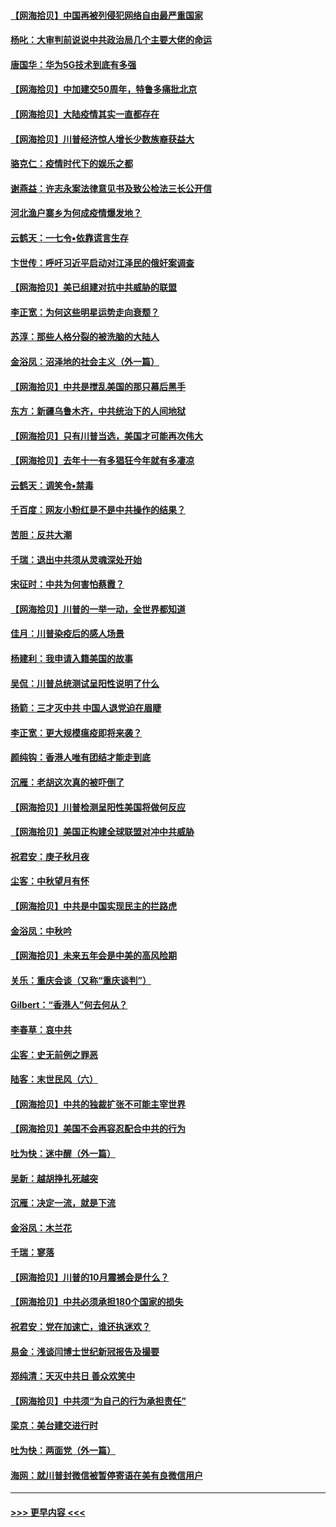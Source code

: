 #### [【网海拾贝】中国再被列侵犯网络自由最严重国家](../pages/nsc993/n12479643.md?t=10161802) 
#### [杨叱：大审判前说说中共政治局几个主要大佬的命运](../pages/nsc993/n12477527.md?t=10161802) 
#### [唐国华：华为5G技术到底有多强](../pages/nsc993/n12477483.md?t=10161802) 
#### [【网海拾贝】中加建交50周年，特鲁多痛批北京](../pages/nsc993/n12476892.md?t=10161802) 
#### [【网海拾贝】大陆疫情其实一直都存在](../pages/nsc993/n12473948.md?t=10161802) 
#### [【网海拾贝】川普经济惊人增长少数族裔获益大](../pages/nsc993/n12471565.md?t=10161802) 
#### [骆克仁：疫情时代下的娱乐之都](../pages/nsc993/n12471312.md?t=10161802) 
#### [谢燕益：许志永案法律意见书及致公检法三长公开信](../pages/nsc993/n12470870.md?t=10161802) 
#### [河北渔户寨乡为何成疫情爆发地？](../pages/nsc993/n12464936.md?t=10161802) 
#### [云鹤天：一七令▪依靠谎言生存](../pages/nsc993/n12470034.md?t=10161802) 
#### [卞世传：呼吁习近平启动对江泽民的俄奸案调查](../pages/nsc993/n12469722.md?t=10161802) 
#### [【网海拾贝】美已组建对抗中共威胁的联盟](../pages/nsc993/n12469018.md?t=10161802) 
#### [李正宽：为何这些明星运势走向衰颓？](../pages/nsc993/n12468730.md?t=10161802) 
#### [苏淳：那些人格分裂的被洗脑的大陆人](../pages/nsc993/n12467858.md?t=10161802) 
#### [金浴凤：沼泽地的社会主义（外一篇）](../pages/nsc993/n12467792.md?t=10161802) 
#### [【网海拾贝】中共是搅乱美国的那只幕后黑手](../pages/nsc993/n12467700.md?t=10161802) 
#### [东方：新疆乌鲁木齐，中共统治下的人间地狱](../pages/nsc993/n12466075.md?t=10161802) 
#### [【网海拾贝】只有川普当选，美国才可能再次伟大](../pages/nsc993/n12466013.md?t=10161802) 
#### [【网海拾贝】去年十一有多猖狂今年就有多凄凉](../pages/nsc993/n12463649.md?t=10161802) 
#### [云鹤天：调笑令▪禁毒](../pages/nsc993/n12462975.md?t=10161802) 
#### [千百度：网友小粉红是不是中共操作的结果？](../pages/nsc993/n12461025.md?t=10161802) 
#### [苦胆：反共大潮](../pages/nsc993/n12459469.md?t=10161802) 
#### [千瑞：退出中共须从灵魂深处开始](../pages/nsc993/n12459437.md?t=10161802) 
#### [宋征时：中共为何害怕蔡霞？](../pages/nsc993/n12459097.md?t=10161802) 
#### [【网海拾贝】川普的一举一动，全世界都知道](../pages/nsc993/n12458825.md?t=10161802) 
#### [佳月：川普染疫后的感人场景](../pages/nsc993/n12456994.md?t=10161802) 
#### [杨建利：我申请入籍美国的故事](../pages/nsc993/n12455635.md?t=10161802) 
#### [吴侃：川普总统测试呈阳性说明了什么](../pages/nsc993/n12451869.md?t=10161802) 
#### [扬箭：三才灭中共 中国人退党迫在眉睫](../pages/nsc993/n12451842.md?t=10161802) 
#### [李正宽：更大规模瘟疫即将来袭？](../pages/nsc993/n12451455.md?t=10161802) 
#### [颜纯钩：香港人唯有团结才能走到底](../pages/nsc993/n12450870.md?t=10161802) 
#### [沉雁：老胡这次真的被吓倒了](../pages/nsc993/n12449796.md?t=10161802) 
#### [【网海拾贝】川普检测呈阳性美国将做何反应](../pages/nsc993/n12449042.md?t=10161802) 
#### [【网海拾贝】美国正构建全球联盟对冲中共威胁](../pages/nsc993/n12446580.md?t=10161802) 
#### [祝君安：庚子秋月夜](../pages/nsc993/n12445870.md?t=10161802) 
#### [尘客：中秋望月有怀](../pages/nsc993/n12444632.md?t=10161802) 
#### [【网海拾贝】中共是中国实现民主的拦路虎](../pages/nsc993/n12443573.md?t=10161802) 
#### [金浴凤：中秋吟](../pages/nsc993/n12441773.md?t=10161802) 
#### [【网海拾贝】未来五年会是中美的高风险期](../pages/nsc993/n12440760.md?t=10161802) 
#### [关乐：重庆会谈（又称“重庆谈判”）](../pages/nsc993/n12437525.md?t=10161802) 
#### [Gilbert：“香港人”何去何从？](../pages/nsc993/n12435894.md?t=10161802) 
#### [李春草：哀中共](../pages/nsc993/n12435874.md?t=10161802) 
#### [尘客：史无前例之罪恶](../pages/nsc993/n12435762.md?t=10161802) 
#### [陆客：末世民风（六）](../pages/nsc993/n12435354.md?t=10161802) 
#### [【网海拾贝】中共的独裁扩张不可能主宰世界](../pages/nsc993/n12435151.md?t=10161802) 
#### [【网海拾贝】美国不会再容忍配合中共的行为](../pages/nsc993/n12433808.md?t=10161802) 
#### [吐为快：迷中醒（外一篇）](../pages/nsc993/n12433585.md?t=10161802) 
#### [吴新：越胡挣扎死越突](../pages/nsc993/n12433562.md?t=10161802) 
#### [沉雁：决定一流，就是下流](../pages/nsc993/n12432128.md?t=10161802) 
#### [金浴凤：木兰花](../pages/nsc993/n12432124.md?t=10161802) 
#### [千瑞：寥落](../pages/nsc993/n12432071.md?t=10161802) 
#### [【网海拾贝】川普的10月震撼会是什么？](../pages/nsc993/n12431624.md?t=10161802) 
#### [【网海拾贝】中共必须承担180个国家的损失](../pages/nsc993/n12428893.md?t=10161802) 
#### [祝君安：党在加速亡，谁还执迷欢？](../pages/nsc993/n12428652.md?t=10161802) 
#### [易金：浅谈闫博士世纪新冠报告及撮要](../pages/nsc993/n12426822.md?t=10161802) 
#### [郑纯清：天灭中共日 善众欢笑中](../pages/nsc993/n12426784.md?t=10161802) 
#### [【网海拾贝】中共须“为自己的行为承担责任”](../pages/nsc993/n12426067.md?t=10161802) 
#### [梁京：美台建交进行时](../pages/nsc993/n12424066.md?t=10161802) 
#### [吐为快：两面党（外一篇）](../pages/nsc993/n12424043.md?t=10161802) 
#### [海网：就川普封微信被暂停寄语在美有良微信用户](../pages/nsc993/n12424021.md?t=10161802) 

----
#### [ >>> 更早内容 <<< ](../indexes/nsc993-earlier.md)
